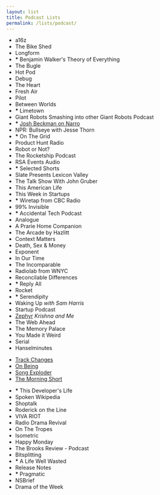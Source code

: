 ```yaml
---
layout: list
title: Podcast Lists
permalink: /lists/podcast/
---
```

<!-- list one -->
- a16z
- The Bike Shed
- Longform
- __*__ Benjamin Walker's Theory of Everything
- The Bugle
- Hot Pod
- Debug
- The Heart
- Fresh Air
- Pilot
- Between Worlds
- __*__ Limetown
- Giant Robots Smashing into other Giant Robots Podcast
- __*__ [Josh Beckman on Narro](http://narro.co)
- NPR: Bullseye with Jesse Thorn
- __*__ On The Grid
- Product Hunt Radio
- Robot or Not?
- The Rocketship Podcast
- RSA Events Audio
- __*__ Selected Shorts
- Slate Presents Lexicon Valley
- The Talk Show With John Gruber
- This American Life
- This Week in Startups
- __*__ Wiretap from CBC Radio
- 99% Invisible
- __*__ Accidental Tech Podcast
- Analogue
- A Prarie Home Companion
- The Arcade by Hazlitt
- Context Matters
- Death, Sex & Money
- Exponent
- In Our Time
- The Incomparable
- Radiolab from WNYC
- Reconcilable Differences
- __*__ Reply All
- Rocket
- __*__ Serendipity
- Waking Up _with Sam Harris_
- Startup Podcast
- [Zephyr](https://soundcloud.com/zephyrpodcast) _Krishna and Me_
- The Web Ahead
- The Memory Palace
- You Made it Weird
- Serial
- Hanselminutes

<!-- list two -->
- [Track Changes](https://trackchanges.postlight.com)
- [On Being](http://www.onbeing.org)
- [Song Exploder](//songexploder.net)
- [The Morning Short](https://itunes.apple.com/us/podcast/morning-short-your-daily-dose/id1082252606)

<!-- list three -->
- __*__ This Developer's Life
- Spoken Wikipedia
- Shoptalk
- Roderick on the Line
- VIVA RIOT
- Radio Drama Revival
- On The Tropes
- Isometric
- Happy Monday
- The Brooks Review - Podcast
- Bitsplitting
- __*__ A Life Well Wasted
- Release Notes
- __*__ Pragmatic
- NSBrief
- Drama of the Week
